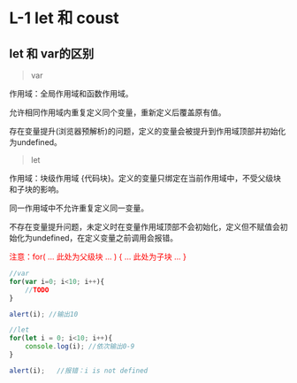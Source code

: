 # L-1 let 和 coust
## let 和 var的区别

> var

作用域：全局作用域和函数作用域。

允许相同作用域内重复定义同个变量，重新定义后覆盖原有值。

存在变量提升(浏览器预解析)的问题，定义的变量会被提升到作用域顶部并初始化为undefined。

> let

作用域：块级作用域 {代码块}。定义的变量只绑定在当前作用域中，不受父级块和子块的影响。

同一作用域中不允许重复定义同一变量。

不存在变量提升问题，未定义时在变量作用域顶部不会初始化，定义但不赋值会初始化为undefined，在定义变量之前调用会报错。

<font color="red">注意：for( ... 此处为父级块 ... ) { ... 此处为子块 ... }</font>

```js
//var
for(var i=0; i<10; i++){
    //TODO
}

alert(i); //输出10

//let
for(let i = 0; i<10; i++){
    console.log(i); //依次输出0-9
}

alert(i);   //报错：i is not defined
```